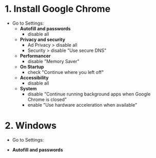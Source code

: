 # 1. Install Google Chrome

* Go to Settings:
  - **Autofill and passwords**
     - disable all
  - **Privacy and security**
     - Ad Privacy > disable all
     - Security > disable "Use secure DNS"
  - **Performancer**
    - disable "Memory Saver"
  - **On Startup**
    - check "Continue where you left off"
  - **Accessibility**
    - disable all
  - **System**
    - disable "Continue running background apps when Google Chrome is closed"
    - enable "Use hardware acceleration when available"

# 2. Windows

* Go to Settings:
 - **Autofill and passwords**
